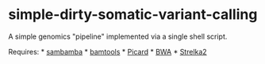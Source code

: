 # simple-dirty-somatic-variant-calling
A simple genomics "pipeline" implemented via a single shell script.

Requires:
    * [sambamba](http://lomereiter.github.io/sambamba/)
    * [bamtools](https://github.com/pezmaster31/bamtools)
    * [Picard](https://broadinstitute.github.io/picard/)
    * [BWA](http://bio-bwa.sourceforge.net/)
    * [Strelka2](https://github.com/Illumina/strelka/)


